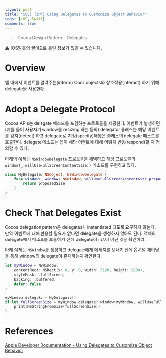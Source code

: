 ```yaml
---
layout: post
title: "iOS) [번역] Using Delegates to Customize Object Behavior"
tags: [iOS, Swift]
comments: true
---
```


> Cocoa Design Pattern - Delegates  

⚠ iOS알못의 글이므로 틀린 정보가 있을 수 있습니다.  

# **Overview**

앱 내에서 이벤트를 알려주는(inform) Coca objects와 상호작용(interact) 하기 위해 delegate을 사용한다.

# **Adopt a Delegate Protocol**

Cocoa APIs는 delegate 메소드를 포함하는 프로토콜을 제공한다. 이벤트가 발생하면 (예를 들어 사용자가 window를 resizing 하는 등의) delegator 클래스는 해당 이벤트를 감지(detect) 하고 delegate로 지정(specify)해놓은 클래스의 delegate 메소드를 호출한다. delegate 메소드는 앱이 해당 이벤트에 대해 어떻게 반응(respond)할 지 정의할 수 있다.

아래의 예제는 `NSWindowDelegate` 프로토콜을 채택하고 해당 프로토콜의 `window(_:willUseFullScreenContentSize:)` 메소드를 구현하고 있다.

```swift
class MyDelegate: NSObject, NSWindowDelegate {
    func window(_ window: NSWindow, willUseFullScreenContentSize proposedSize: NSSize) -> NSSize {
        return proposedSize
    }
}
```

# **Check That Delegates Exist**

Cocoa delegation pattern은 delegates가 instantiated 되도록 요구하지 않는다. 만약 이벤트에 대해 반응할 필요가 없다면 delegate을 생성하지 않아도 된다. 객체의 delegate에서 메소드를 호출하기 전에 delegate이 `nil`이 아닌 것을 확인하라.

아래 예제는 `NSWindow`를 생성하고 delegate에게 메세지를 보내기 전에 옵셔널 체이닝을 통해 window의 delegate이 존재하는지 확인한다.

```swift
let myWindow = NSWindow(
    contentRect: NSRect(x: 0, y: 0, width: 5120, height: 2880),
    styleMask: .fullScreen,
    backing: .buffered,
    defer: false
)

myWindow.delegate = MyDelegate()
if let fullScreenSize = myWindow.delegate?.window(myWindow, willUseFullScreenContentSize: mySize) {
    print(NSStringFromSize(fullScreenSize))
}
```

# References  
[Apple Developer Documentation - Using Delegates to Customize Object Behavior](https://developer.apple.com/documentation/swift/cocoa_design_patterns/using_delegates_to_customize_object_behavior)
